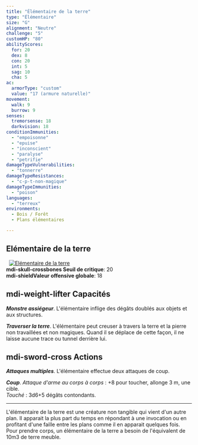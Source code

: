 ```yaml
---
title: "Élémentaire de la terre"
type: "Élémentaire"
size: "G"
alignment: "Neutre"
challenge: "5"
customHP: "80"
abilityScores:
  for: 20
  dex: 8
  con: 20
  int: 5
  sag: 10
  cha: 5
ac:
  armorType: "custom"
  value: "17 (armure naturelle)"
movement:
  walk: 9
  burrow: 9
senses:
  tremorsense: 18
  darkvision: 18
conditionImmunities:
  - "empoisonne"
  - "epuise"
  - "inconscient"
  - "paralyse"
  - "petrifie"
damageTypeVulnerabilities:
  - "tonnerre"
damageTypeResistances:
  - "c-p-t-non-magique"
damageTypeImmunities:
  - "poison"
languages:
  - "terreux"
environments:
  - Bois / Forêt
  - Plans élémentaires

---
```

## Elémentaire de la terre
&nbsp;
[![Elémentaire de la terre](https://www.douaratil.fr/illustrations/elementaire/elementairedeterrem.png)](https://www.douaratil.fr/illustrations/elementaire/elementairedeterre.jpg)  
**<v-icon>mdi-skull-crossbones</v-icon> Seuil de critique**: 20      
**<v-icon>mdi-shield</v-icon>Valeur offensive globale**: 18   
## <v-icon>mdi-weight-lifter</v-icon> Capacités
_**Monstre assiégeur**_. L'élémentaire inflige des dégâts doublés aux objets et aux structures.

_**Traverser la terre**_. L'élémentaire peut creuser à travers la terre et la pierre non travaillées et non magiques. Quand il se déplace de cette façon, il ne laisse aucune trace ou tunnel derrière lui.

## <v-icon>mdi-sword-cross</v-icon> Actions
_**Attaques multiples**_. L'élémentaire effectue deux attaques de coup.

_**Coup**_. _Attaque d'arme au corps à corps_ : +8 pour toucher, allonge 3 m, une cible.  
_Touché_ : 3d6+5 dégâts contondants.  

---  
L'élémentaire de la terre est une créature non tangible qui vient d'un autre plan. Il apparait la plus part du temps en répondant à une invocation ou en profitant d'une faille entre les plans comme il en apparait quelques fois.  
Pour prendre corps, un élémentaire de la terre a besoin de l'équivalent de 10m3 de terre meuble.  
